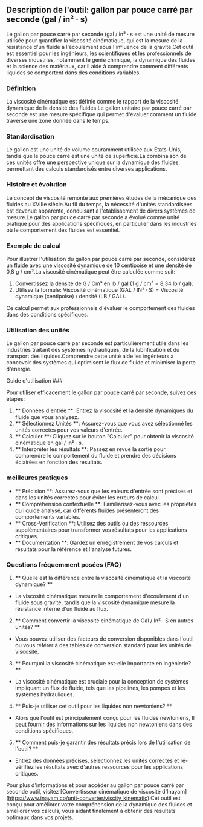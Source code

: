## Description de l'outil: gallon par pouce carré par seconde (gal / in² · s)

Le gallon par pouce carré par seconde (gal / in² · s est une unité de mesure utilisée pour quantifier la viscosité cinématique, qui est la mesure de la résistance d'un fluide à l'écoulement sous l'influence de la gravité.Cet outil est essentiel pour les ingénieurs, les scientifiques et les professionnels de diverses industries, notamment le génie chimique, la dynamique des fluides et la science des matériaux, car il aide à comprendre comment différents liquides se comportent dans des conditions variables.

### Définition

La viscosité cinématique est définie comme le rapport de la viscosité dynamique de la densité des fluides.Le gallon unitaire par pouce carré par seconde est une mesure spécifique qui permet d'évaluer comment un fluide traverse une zone donnée dans le temps.

### Standardisation

Le gallon est une unité de volume couramment utilisée aux États-Unis, tandis que le pouce carré est une unité de superficie.La combinaison de ces unités offre une perspective unique sur la dynamique des fluides, permettant des calculs standardisés entre diverses applications.

### Histoire et évolution

Le concept de viscosité remonte aux premières études de la mécanique des fluides au XVIIIe siècle.Au fil du temps, la nécessité d'unités standardisées est devenue apparente, conduisant à l'établissement de divers systèmes de mesure.Le gallon par pouce carré par seconde a évolué comme unité pratique pour des applications spécifiques, en particulier dans les industries où le comportement des fluides est essentiel.

### Exemple de calcul

Pour illustrer l'utilisation du gallon par pouce carré par seconde, considérez un fluide avec une viscosité dynamique de 10 centipoise et une densité de 0,8 g / cm³.La viscosité cinématique peut être calculée comme suit:

1. Convertissez la densité de G / Cm³ en lb / gal (1 g / cm³ = 8,34 lb / gal).
2. Utilisez la formule: Viscosité cinématique (GAL / IN² · S) = Viscosité dynamique (centipoise) / densité (LB / GAL).

Ce calcul permet aux professionnels d'évaluer le comportement des fluides dans des conditions spécifiques.

### Utilisation des unités

Le gallon par pouce carré par seconde est particulièrement utile dans les industries traitant des systèmes hydrauliques, de la lubrification et du transport des liquides.Comprendre cette unité aide les ingénieurs à concevoir des systèmes qui optimisent le flux de fluide et minimiser la perte d'énergie.

Guide d'utilisation ###

Pour utiliser efficacement le gallon par pouce carré par seconde, suivez ces étapes:

1. ** Données d'entrée **: Entrez la viscosité et la densité dynamiques du fluide que vous analysez.
2. ** Sélectionnez Unités **: Assurez-vous que vous avez sélectionné les unités correctes pour vos valeurs d'entrée.
3. ** Calculer **: Cliquez sur le bouton "Calculer" pour obtenir la viscosité cinématique en gal / in² · s.
4. ** Interpréter les résultats **: Passez en revue la sortie pour comprendre le comportement du fluide et prendre des décisions éclairées en fonction des résultats.

### meilleures pratiques

- ** Précision **: Assurez-vous que les valeurs d'entrée sont précises et dans les unités correctes pour éviter les erreurs de calcul.
- ** Compréhension contextuelle **: Familiarisez-vous avec les propriétés du liquide analysé, car différents fluides présenteront des comportements variables.
- ** Cross-Verification **: Utilisez des outils ou des ressources supplémentaires pour transformer vos résultats pour les applications critiques.
- ** Documentation **: Gardez un enregistrement de vos calculs et résultats pour la référence et l'analyse futures.

### Questions fréquemment posées (FAQ)

1. ** Quelle est la différence entre la viscosité cinématique et la viscosité dynamique? **
- La viscosité cinématique mesure le comportement d'écoulement d'un fluide sous gravité, tandis que la viscosité dynamique mesure la résistance interne d'un fluide au flux.

2. ** Comment convertir la viscosité cinématique de Gal / In² · S en autres unités? **
- Vous pouvez utiliser des facteurs de conversion disponibles dans l'outil ou vous référer à des tables de conversion standard pour les unités de viscosité.

3. ** Pourquoi la viscosité cinématique est-elle importante en ingénierie? **
- La viscosité cinématique est cruciale pour la conception de systèmes impliquant un flux de fluide, tels que les pipelines, les pompes et les systèmes hydrauliques.

4. ** Puis-je utiliser cet outil pour les liquides non newtoniens? **
- Alors que l'outil est principalement conçu pour les fluides newtoniens, Il peut fournir des informations sur les liquides non newtoniens dans des conditions spécifiques.

5. ** Comment puis-je garantir des résultats précis lors de l'utilisation de l'outil? **
- Entrez des données précises, sélectionnez les unités correctes et ré-vérifiez les résultats avec d'autres ressources pour les applications critiques.

Pour plus d'informations et pour accéder au gallon par pouce carré par seconde outil, visitez [Convertisseur cinématique de viscosité d'Inayam] (https://www.inayam.co/unit-converter/viscity_kinematic).Cet outil est conçu pour améliorer votre compréhension de la dynamique des fluides et améliorer vos calculs, vous aidant finalement à obtenir des résultats optimaux dans vos projets.